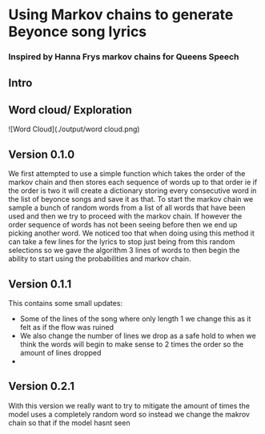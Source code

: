 # Using Markov chains to generate Beyonce song lyrics 
### Inspired by Hanna Frys markov chains for Queens Speech 

## Intro

## Word cloud/ Exploration 
![Word Cloud](./output/word cloud.png)



## Version 0.1.0 

We first attempted to use a simple function which takes the order of the markov chain and then stores each sequence of words up to that order ie if the order is two it will create a dictionary storing every consecutive word in the list of beyonce songs and save it as that. To start the markov chain we sample a bunch of random words from a list of all words that have been used and then we try to proceed with the markov chain. If however the order sequence of words has not been seeing before then we end up picking another word. We noticed too that when doing using this method it can take a few lines for the lyrics to stop just being from this random selections so we gave the algorithm 3 lines of words to then begin the ability to start using the probabilities and markov chain. 

## Version 0.1.1 

This contains some small updates:
* Some of the lines of the song where only length 1 we change this as it felt as if the flow was ruined 
* We also change the number of lines we drop as a safe hold to when we think the words will begin to make sense to 2 times the order so the amount of lines dropped 
*  

## Version 0.2.1 

With this version we really want to try to mitigate the amount of times the model uses a completely random word so instead we change the makrov chain so that if the model hasnt seen 

